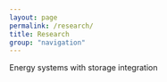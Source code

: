 ```yaml
---
layout: page
permalink: /research/
title: Research
group: "navigation"
---
```


Energy systems with storage integration

